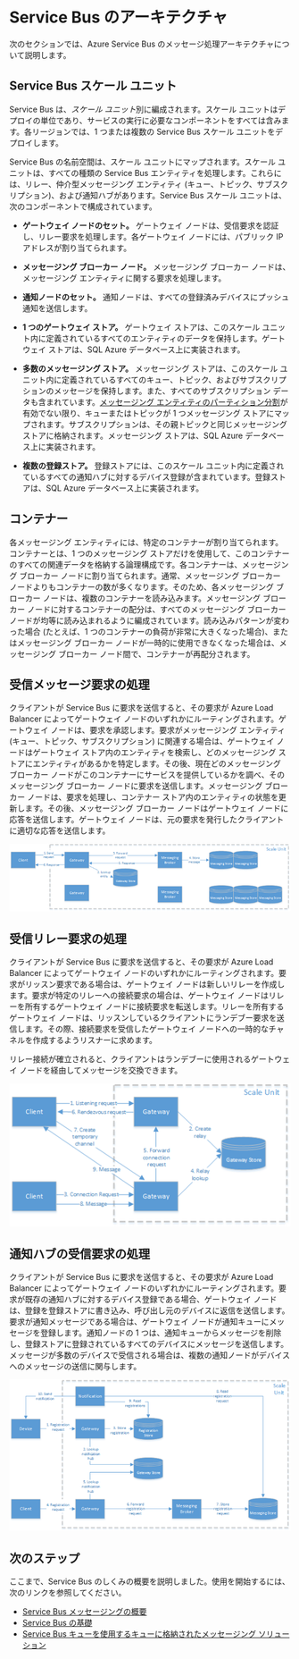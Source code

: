 <properties 
   pageTitle="Service Bus のアーキテクチャ"
   description="Azure Service Bus のメッセージ処理アーキテクチャについて説明します。"
   services="service-bus"
   documentationCenter="na"
   authors="sethmanheim"
   manager="timlt"
   editor="tysonn" />
<tags 
   ms.service="service-bus"
   ms.devlang="na"
   ms.topic="article"
   ms.tgt_pltfrm="na"
   ms.workload="tbd"
   ms.date="07/24/2015"
   ms.author="sethm" />

# Service Bus のアーキテクチャ

次のセクションでは、Azure Service Bus のメッセージ処理アーキテクチャについて説明します。

## Service Bus スケール ユニット

Service Bus は、*スケール ユニット*別に編成されます。スケール ユニットはデプロイの単位であり、サービスの実行に必要なコンポーネントをすべては含みます。各リージョンでは、1 つまたは複数の Service Bus スケール ユニットをデプロイします。

Service Bus の名前空間は、スケール ユニットにマップされます。スケール ユニットは、すべての種類の Service Bus エンティティを処理します。これらには、リレー、仲介型メッセージング エンティティ (キュー、トピック、サブスクリプション)、および通知ハブがあります。Service Bus スケール ユニットは、次のコンポーネントで構成されています。

- **ゲートウェイ ノードのセット。** ゲートウェイ ノードは、受信要求を認証し、リレー要求を処理します。各ゲートウェイ ノードには、パブリック IP アドレスが割り当てられます。

- **メッセージング ブローカー ノード。** メッセージング ブローカー ノードは、メッセージング エンティティに関する要求を処理します。

- **通知ノードのセット。** 通知ノードは、すべての登録済みデバイスにプッシュ通知を送信します。

- **1 つのゲートウェイ ストア。** ゲートウェイ ストアは、このスケール ユニット内に定義されているすべてのエンティティのデータを保持します。ゲートウェイ ストアは、SQL Azure データベース上に実装されます。

- **多数のメッセージング ストア。** メッセージング ストアは、このスケール ユニット内に定義されているすべてのキュー、トピック、およびサブスクリプションのメッセージを保持します。また、すべてのサブスクリプション データも含まれています。[メッセージング エンティティのパーティション分割](https://msdn.microsoft.com/library/azure/dn520246.aspx)が有効でない限り、キューまたはトピックが 1 つメッセージング ストアにマップされます。サブスクリプションは、その親トピックと同じメッセージング ストアに格納されます。メッセージング ストアは、SQL Azure データベース上に実装されます。

- **複数の登録ストア。** 登録ストアには、このスケール ユニット内に定義されているすべての通知ハブに対するデバイス登録が含まれています。登録ストアは、SQL Azure データベース上に実装されます。

## コンテナー

各メッセージング エンティティには、特定のコンテナーが割り当てられます。コンテナーとは、1 つのメッセージング ストアだけを使用して、このコンテナーのすべての関連データを格納する論理構成です。各コンテナーは、メッセージング ブローカー ノードに割り当てられます。通常、メッセージング ブローカー ノードよりもコンテナーの数が多くなります。そのため、各メッセージング ブローカー ノードは、複数のコンテナーを読み込みます。メッセージング ブローカー ノードに対するコンテナーの配分は、すべてのメッセージング ブローカー ノードが均等に読み込まれるように編成されています。読み込みパターンが変わった場合 (たとえば、1 つのコンテナーの負荷が非常に大きくなった場合)、またはメッセージング ブローカー ノードが一時的に使用できなくなった場合は、メッセージング ブローカー ノード間で、コンテナーが再配分されます。

## 受信メッセージ要求の処理

クライアントが Service Bus に要求を送信すると、その要求が Azure Load Balancer によってゲートウェイ ノードのいずれかにルーティングされます。ゲートウェイ ノードは、要求を承認します。要求がメッセージング エンティティ (キュー、トピック、サブスクリプション) に関連する場合は、ゲートウェイ ノードはゲートウェイ ストア内のエンティティを検索し、どのメッセージング ストアにエンティティがあるかを特定します。その後、現在どのメッセージング ブローカー ノードがこのコンテナーにサービスを提供しているかを調べ、そのメッセージング ブローカー ノードに要求を送信します。メッセージング ブローカー ノードは、要求を処理し、コンテナー ストア内のエンティティの状態を更新します。その後、メッセージング ブローカー ノードはゲートウェイ ノードに応答を送信します。ゲートウェイ ノードは、元の要求を発行したクライアントに適切な応答を送信します。

![Processing of Incoming Messaging Requests](./media/service-bus-architecture/IC690644.png)

## 受信リレー要求の処理

クライアントが Service Bus に要求を送信すると、その要求が Azure Load Balancer によってゲートウェイ ノードのいずれかにルーティングされます。要求がリッスン要求である場合は、ゲートウェイ ノードは新しいリレーを作成します。要求が特定のリレーへの接続要求の場合は、ゲートウェイ ノードはリレーを所有するゲートウェイ ノードに接続要求を転送します。リレーを所有するゲートウェイ ノードは、リッスンしているクライアントにランデブー要求を送信します。その際、接続要求を受信したゲートウェイ ノードへの一時的なチャネルを作成するようリスナーに求めます。

リレー接続が確立されると、クライアントはランデブーに使用されるゲートウェイ ノードを経由してメッセージを交換できます。

![Processing of Incoming Relay Requests](./media/service-bus-architecture/IC690645.png)

## 通知ハブの受信要求の処理

クライアントが Service Bus に要求を送信すると、その要求が Azure Load Balancer によってゲートウェイ ノードのいずれかにルーティングされます。要求が既存の通知ハブに対するデバイス登録である場合、ゲートウェイ ノードは、登録を登録ストアに書き込み、呼び出し元のデバイスに返信を送信します。要求が通知メッセージである場合は、ゲートウェイ ノードが通知キューにメッセージを登録します。通知ノードの 1 つは、通知キューからメッセージを削除し、登録ストアに登録されているすべてのデバイスにメッセージを送信します。メッセージが多数のデバイスで受信される場合は、複数の通知ノードがデバイスへのメッセージの送信に関与します。

![Processing of Incoming Notification Hub Requests](./media/service-bus-architecture/IC690646.png)

## 次のステップ

ここまで、Service Bus のしくみの概要を説明しました。使用を開始するには、次のリンクを参照してください。

- [Service Bus メッセージングの概要](service-bus-messaging-overview.md)
- [Service Bus の基礎](service-bus-fundamentals-hybrid-solutions.md)
- [Service Bus キューを使用するキューに格納されたメッセージング ソリューション](service-bus-dotnet-multi-tier-app-using-service-bus-queues.md)

<!---HONumber=Oct15_HO3-->